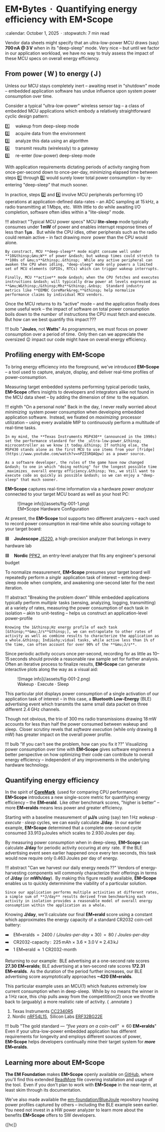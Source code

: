 # EM&bull;Bytes &thinsp;**&#183;**&thinsp; Quantifying energy efficiency with EM&bull;Scope


<!-- --8<-- [start:excerpt] -->

<div class="article-meta" markdown>:calendar: October 1, 2025&thinsp; · :stopwatch: 7 min read</div>

Vendor data sheets might specify that an ultra-low-power MCU draws (say) **700&thinsp;nA @ 3&thinsp;V** when in its "deep-sleep" mode.  Very nice – but until we factor in our application workload, we have no way to truly assess the impact of these MCU specs on overall energy efficiency.
<!-- --8<-- [end:excerpt] -->

## From power (&thinsp;**W**&thinsp;) to energy (&thinsp;**J**&thinsp;)

Unless our MCU stays completely inert &ndash; awaiting reset in "shutdown" mode &ndash; embedded application software has undue influence upon system power consumption over time.

Consider a typical "ultra-low-power" wireless sensor tag &ndash; a class of embedded MCU applications which embody a relatively straightforward cyclic design pattern:

:one: &emsp;wakeup from deep-sleep mode<br>
:two: &emsp;acquire data from the environment<br>
:three: &emsp;analyze this data using an algorithm<br>
:four: &emsp;transmit results (wirelessly) to a gateway<br>
:five: &emsp;re-enter (low-power) deep-sleep mode

With application requirements dictating periods of activity ranging from once-per-second down to once-per-day, minimizing elapsed time between steps :one: through :five: would surely lower total power consumption &ndash; by re-entering "deep-sleep" that much sooner.

In practice, steps :two: and :four: involve MCU peripherals performing I/O operations at application-defined data-rates &ndash; an ADC sampling at 15&thinsp;kHz, a radio transmitting at 1&thinsp;Mbps, etc.&thinsp;  With little to do while awaiting I/O completion, software often idles within a "lite-sleep" mode.

!!! abstract "Typical MCU power specs"
    MCU **lite-sleep** mode typically consumes under **1&thinsp;mW** of power and enables interrupt response times of less than **1&thinsp;&mu;s**&thinsp;.&nbsp;  But while the CPU idles, other peripherals such as the radio could remain active &ndash; in fact drawing _more_&thinsp; power than the CPU would alone.

    By constract, MCU **deep-sleep** mode might consume well under **10&thinsp;&mu;W** of power &ndash; but wakeup times could stretch to **100s of &mu;s**&thinsp;.&thinsp;  While any active peripheral can awaken the CPU when idling, "deep-sleep" mode only powers a limited set of MCU elements (GPIOs, RTCs) which can trigger wakeup interrupts.

    Finally, MCU **active** mode &ndash; when the CPU fetches and executes instructions &ndash; will typically draw power at levels expressed as **&mu;W&thinsp;/&thinsp;Mhz**&thinsp;.&nbsp;  Standard industry metrics like **EEMBC CoreMark&reg;**&thinsp; help normalize performance claims by individual MCU vendors.

Once the MCU returns to its "active" mode &ndash; and the application finally does some useful work &ndash; the impact of software on total power consumption boils down to the _number_&thinsp; of instructions the CPU must fetch and execute.&nbsp; But how can we best quantify this impact&thinsp;???

!!! bulb "**Joules**, not **Watts**"
    As programmers, we must focus on power consumption over a period of time.&thinsp; Only then can we appreciate the oversized :wink: impact our code might have on overall energy efficiency.

## Profiling energy with **EM&bull;Scope**

To bring energy efficiency into the foreground, we've introduced **EM&bull;Scope** &ndash; a tool used to capture, analyze, display, and deliver real-time profiles of power-consumption.

Measuring target embedded systems performing typical periodic tasks, **EM&bull;Scope** offers insights to developers and integrators alike not found in the MCU data sheet &ndash; by adding the dimension of _time_&thinsp; to the equation.

!!! eighth "On a personal note"
    Back in the day, I never really worried about _minimizing_&thinsp; system power consumption when developing embedded application software.&thinsp; Instead, we fixated on _maximizing_&thinsp; processor utilization &ndash; using every available MIP to continuously perform a multitude of real-time tasks.

    In my mind, the **Texas Instruments MSP430** (announced in the 1990s) set the performance standard for the _ultra-low-power_&thinsp; microcontroller as we know it today.&thinsp; If nothing else, the MSP430 stands alone as the first MCU to use items from your [fridge](https://www.youtube.com/watch?v=nPZISRQAQpw) as a power source.

    As a software developer, the rules of the game have now changed &ndash; to one in which "doing nothing" for the longest possible time _maximizes_ overall energy efficiency.&thinsp; Yes, we still want to execute code as quickly as possible &ndash; so we can enjoy a "deep-sleep" that much sooner.

**EM&bull;Scope** captures real-time information via a hardware _power analyzer_&thinsp; connected to your target MCU board as well as your host PC:

<figure markdown id="fig1">
![Image info](/assets/fig-001-1.png)
<figcaption>EM&bull;Scope Hardware Configuration 
</figure>

At present, the **EM&bull;Scope** tool supports two different analyzers &ndash; each used to record power consumption in real-time while also sourcing voltage to your target board:

:blue_square: &ensp; **Joulescope** [JS220](https://www.joulescope.com/products/js220-joulescope-precision-energy-analyzer), a high-precision analyzer that belongs in every hardware lab

:blue_square: &ensp; **Nordic** [PPK2](https://www.nordicsemi.com/Products/Development-hardware/Power-Profiler-Kit-2), an entry-level analyzer that fits any engineer's personal budget

To normalize measurement, **EM&bull;Scope** presumes your target board will repeatedly perform a _single_&thinsp; application task of interest &ndash; entering deep-sleep mode when complete, and awakening one-second later for the next iteration.

!!! abstract "Breaking the problem down"
    While embedded applications typically perform _multiple_&thinsp; tasks (sensing, analyzing, logging, transmitting) at a variety of rates, measuring the power consumption of each task in isolation &ndash; akin to unit-testing &ndash; helps us construct an application-level power-profile

    Knowing the 1&thinsp;Hz energy profile of each task [&thinsp;**&mu;J/s**&thinsp;], we can extrapolate to other rates of activity as well as combine results to characterize the application as a whole.&thinsp; Indi&shy;vidual tasks, while active less than 1% of the time, can often account for over 90% of the **&mu;J/s**.

Since periodic activity occurs once per-second, recording for as little as 10–15&thinsp;seconds should provide a reasonable raw sample set for further analysis.&thinsp; Often an iterative process to finalize results, **EM&bull;Scope** can generate interactive plots along the way as a visual aid:

<figure markdown id="fig2">
![Image info](/assets/fig-001-2.png)
<figcaption>Wakeup · Execute · Sleep  
</figure>

This particular plot displays power consumption of a single activation of our application task of interest &ndash; in this case, a **Bluetooth Low-Energy** (BLE) advertising event which transmits the same small data packet on three different 2.4&thinsp;GHz channels.

Though not obvious, the trio of 300&thinsp;ms radio transmissions drawing 18&thinsp;mW accounts for less than half the power consumed between wakeup and sleep.&thinsp; Closer scrutiny revels that _software execution_ (while only drawing 8&thinsp;mW) has greater impact on the overall power profile.

!!! bulb "If you can't see the problem, how can you fix it&thinsp;??"
    Visualizing power consumption over time with **EM&bull;Scope** gives software engineers a better perspective on how optimizing their code can contribute to overall energy efficiency &ndash; independent of any improvements in the underlying hardware technology.


## Quantifying energy efficiency

In the spirit of [**CoreMark**](https://www.eembc.org/coremark/)&thinsp; (used for comparing CPU performance)&thinsp; **EM&bull;Scope** introduces a new single-score metric for quantifying energy efficiency &ndash; the **EM&bull;erald**.&thinsp; Like other bench&shy;mark scores, "higher is better" &ndash; more **EM&bull;eralds** means less power and greater efficiency.

Starting with a baseline measurement of **&mu;J/s** using (say) ten 1&thinsp;Hz _wakeup · execute · sleep_ cycles, we can easily calculate **J/day**.&thinsp; In our earlier example, **EM&bull;Scope** determined that a complete one-second cycle consumed 33.913&thinsp;&mu;Joules which scales to 2.930&thinsp;Joules per day.

By measuring power consumption when in deep-sleep, **EM&bull;Scope** can calculate **J/day** for periodic activity occuring at _any_&thinsp; rate.&thinsp; If the BLE advertising event seen earlier happened once every ten seconds, this task would now require only 0.463&thinsp;Joules per day of energy. 

!!! abstract "Can we harvest our daily energy needs&thinsp;??"
    Vendors of energy-harvesting components will commonly characterize their offerings in terms of **J/day** (or **mWh/day**).&thinsp; By making this figure readily available, **EM&bull;Scope** enables us to quickly determinime the viability of a particular solution.

    Since our application performs multiple activities at different rates, a simple sum of **J/day** results derived from benchmarking each activity in isolation provides a reasonable model of overall energy consumption within the application as a whole.

Knowing **J/day**, we'll calculate our final **EM&bull;erald** score using a constant which approximates the energy capacity of a standard CR2032 coin-cell battery:

:arrow_right:&emsp;EM&bull;eralds &thinsp;=&thinsp; 2400 / (_Joules-per-day_ × 30) &thinsp;=&thinsp; 80 / _Joules-per-day_<br>
:arrow_right:&emsp;CR2032-capacity&thinsp;:&thinsp; 225&thinsp;mAh × 3.6 × 3.0&thinsp;V &approx; 2.43&thinsp;kJ<br>
:arrow_right:&emsp;1 EM&bull;erald &thinsp;&approx;&thinsp; 1 CR2032-month

Returning to our example:&thinsp; BLE advertising at a one-second rate scores **27.30 EM&bull;eralds**; BLE advertising at a ten-second rate scores **172.31 EM&bull;eralds**.&thinsp; As the duration of the period further increases, our BLE advertising score asymptotically approaches **~420 EM&bull;eralds**.

This particular example uses an MCU(1) which features extremely low current consumption when in deep-sleep.&thinsp; While by no means the winner in a 1&thinsp;Hz race, this chip pulls away from the competitition(2) once we throttle back to (arguably) a more realistic rate of activity.
{ .annotate }

1. Texas Instruments [CC2340R5](https://www.ti.com/product/CC2340R5)
2. Nordic [nRF54L15](https://www.nordicsemi.com/Products/nRF54L15),&thinsp; Silicon Labs [ERF32BG22E](https://www.silabs.com/wireless/bluetooth/efr32bg22-series-2-socs)

!!! bulb "The gold standard &mdash; _&ldquo;five years on a coin-cell&rdquo;_ &thinsp;&thinsp;&equiv;&thinsp; 60 **EM&bull;eralds**"
    Even if your ultra-low-power embedded application has different requirements for longevity and employs different sources of power, **EM&bull;Scope** helps developers continually mine their target system for **_more_&thinsp; EM&bull;eralds**.


## Learning more about **EM&bull;Scope**

**The EM Foundation** makes **EM&bull;Scope** openly available on [GitHub](https://github.com/em-foundation/emscope), where you'll find this extended [ReadMore](https://github.com/em-foundation/emscope/blob/docs-stable/docs/ReadMore.md) file covering installation and usage of the tool.&thinsp; Even if you don't plan to work with **EM&bull;Scope** in the near-term, at least skim through its documentation.

We've also made available the [em-foundation/BlueJoule](https://github.com/em-foundation/BlueJoule) repository housing power profiles captured by others &ndash; including the BLE example seen earlier.&thinsp; You need not invest in a HW power analyzer to learn more about the benefits **EM&bull;Scope** offers to SW developers.

{[hc]}
